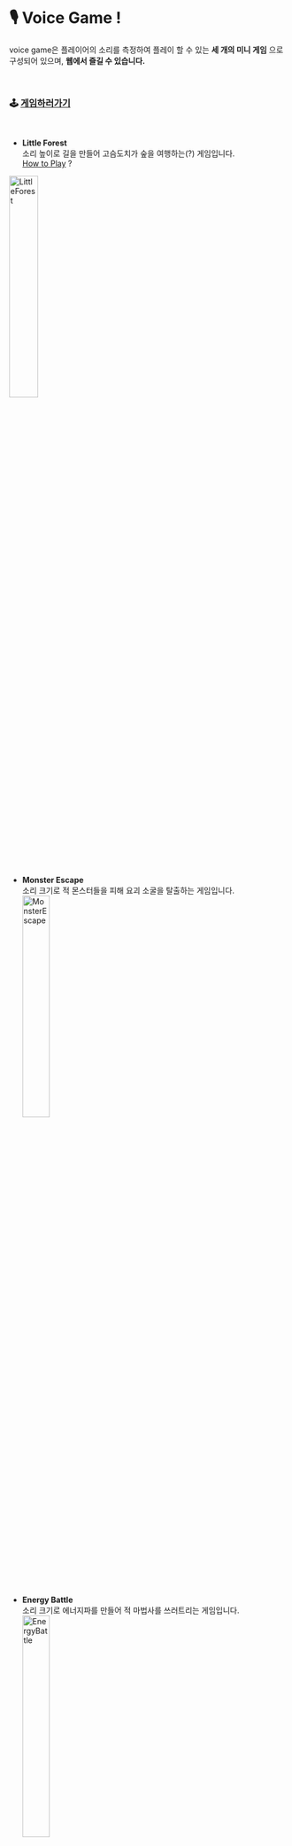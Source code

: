 # 🎙 Voice Game !
<!-- ![Main](./readmeAssets/logo.png) -->

voice game은 플레이어의 소리를 측정하여 플레이 할 수 있는 __세 개의 미니 게임__ 으로 구성되어 있으며, __웹에서 즐길 수 있습니다.__

<br>

### 🕹 __[게임하러가기](https://voicegame.fun)__

<br>

- __Little Forest__  
소리 높이로 길을 만들어 고슴도치가 숲을 여행하는(?) 게임입니다.  
[How to Play]() ?  
<img src="./readmeAssets/littleForest_gif.gif" alt="LittleForest" width="32%" />

- __Monster Escape__  
소리 크기로 적 몬스터들을 피해 요괴 소굴을 탈출하는 게임입니다.  
  <img src="./readmeAssets/monsterEscape_gif.gif" alt="MonsterEscape" width="32%" />

- __Energy Battle__  
소리 크기로 에너지파를 만들어 적 마법사를 쓰러트리는 게임입니다.  
  <img src="./readmeAssets/energyBattle_gif.gif" alt="EnergyBattle" width="32%" />

<br>

### 📁 Github Repository
- __Frontend__  
https://github.com/voice-game/front  

- __Backend__  
https://github.com/voice-game/back  

<br>

## 📖 Contents

- 🤔 [Motivation](#-Motivation)
- 📆 [Schedule](#-Schedule)
- 🧑🏻‍💻 [Contributor](#-Contributor)
- 🛠 [Stack](#-Stack)
- 🔎 [Feature](#-Feature)
- 🧗‍♀️ [Challenge](#-Challenge)
- ✍️ [History](#-Hisotry)
- 🙇🏻‍♂️ [Conclusion](#-Conclusion)

<br>

## 🤔 Motivation

팀원 모두 게임 제작에 대한 흥미가 있어 게임 제작을 결정하게 되었습니다.

서비스되고 있는 게임 중 음성인식 기반의 게임에 영감을 받아  
음성을 다양하게 활용하기 위해서 음의 크기, 음의 높이 등으로 나누어 3가지 게임을 제작하였습니다.

<br>

## 🥁 Preview

<p>
  <img src="./readmeAssets/littleForest_gif.gif" alt="LittleForest" width="32%" />
  <img src="./readmeAssets/monsterEscape_gif.gif" alt="MonsterEscape" width="32%" />
  <img src="./readmeAssets/energyBattle_gif.gif" alt="EnergyBattle" width="32%" />
</p>
---
팀원 모두 언젠간 Canvas로 게임을 만들어보고 싶어했습니다. 이에 어떤 게임을 만들까 고민하면서, <span style="color: brown">게임은 꼭 키보드 / 마우스로 해야할까???</span>라는 생각이 들었습니다. 이러한 의문에서 시작하여 __음성 기반 게임__ 을 제작하기로 결정하였습니다.  
소리는 높이, 크기, 모양 세 요소로 이루어져 있기때문에, 하나의 게임을 만들기보단 소리 높이, 크기의 특색을 각각 살리는게 좋다 생각하였습니다. 그 결과 미니게임 3종을 만들기로 하였습니다.

<br>

## 🧑🏻‍💻 Contributor
---
역할분담 쓰기...  
서성주  
권민호  
김재덕

<br>

## 📆 Schedule

2021.04.12 - 04.30 / 3주

- 1주차 - 프로젝트 주제 선정, Mock-Up 제작, DB-Schema 설계, 구현 가능 여부 검토
- 2주차 - Audio Context(Web Api) 이용하여 음성 인식 기능 구현, Canvas Animation, Socket 통신 구현
- 3주차 - Netlify & AWS 배포, 테스트 코드 작성, 코드 리팩터링

<br>

## 🛠 Stack
---

<details>
  <summary>Front End</summary>
  <div markdown="1">

|  Stack                 | Remarks                                         |
| :--------------------- | :---------------------------------------------- |
| ES2015+                | TBD(To Be Decided)                              |
| React                  | TBD                                             |
| React-router-dom       | TBD                                             |
| Redux-thunk            | Redux 스토어의 비동기 작업(서버요청, 이미지 로딩) 관리     |
| Styled-components      | 공통 컴포넌트 재사용성                                |
| Firebase               | TBD                                             |
| Socket.io-client       | 게임 멀티플레이를 위한 실시간 통신                      |
| Pusher-js              | 실시간 DB 변화 구독                                 |
| Jest                   | React Component Test                            |
| Enzyme                 | React Component Test                            |
| React-testing-library  | TBD                                             |
| Redux-logger           | TBD                                             |
  <br>
  </div>
</details>

<details>
  <summary>Back End</summary>
  <div markdown="1">

| Stack                  | Remarks                   |
| :--------------------- | :------------------------ |
| NodeJS                 | JavaScript Runtime으로 npm |
| Express                | JavaScript 서버 애플리케이션   |
| MongoDB                | TBD                       |
| Mongoose               | MongoDB JavaScript ODM    |
| JWT (JSON Web Token)   | 토큰 기반 인증                |
| Soket.io               | 게임 멀티플레이를 위한 실시간 통신|
| Pusher                 | 실시간 DB 변화 알림           |
| Mocha                  | 서버 엔드포인트 테스트          |
| supertest              | 서버 엔드포인트 테스트          |
| AWS                    | TBD                       |
  <br>
  </div>
</details>

<br>
<br>

## 😃 Installation

Git Hub를 통해 플레이 해보실 수 있습니다.

### Front
```jsx
$ git clone https://github.com/voice-game/front.git
$ npm install
$ npm start
```
## 🔎 Feature
---
게임설명 쓰기...

<br>


## 🧗‍♀️ Challenge (처음 적용하는 기술 / 어려웠던 기술 쓸 것)
---
__Volume Meter__  
미니 게임 Monster Escape와 Energy Effect는 소리 크기를 게임 입력으로 받아, 게임 내 캐릭터를 조작합니다. 이전에 음성인식을 해주는 Web Speech API 사용했던 경험이 있었기에, 볼륨 측정 또한 Web API에 있을 것이라 판단하였습니다. 하지만 기대와 달리 Web API는 마이크 데이터만 센싱할 뿐 별도의 볼륨 측정 기능은 없었기에 게임 주제를 바꾸어야하나 고민하였습니다. 하지만 Web API가 Audio Context 객체를 통해 마이크 입력을 FFT로 계측해주기 때문에, 이를 프로세싱하여 볼륨 측정 함수를 만들기로 하였습니다. FFT(Fast Fourier Transformation)란 시간영역의 디지털 신호를 주파수 영역에서 분석하는 기법입니다. 따라서 <span style="color: blue">FFT를 통해 마이크에 들어온 플레이어의 목소리를 주파수별 크기로 분해하고 이들을 가공하여 볼륨을 구할 수 있었습니다.</span> 처음에는 개념이 낯설어 프로젝트를 진행하는데 어려웠지만, 프로그래밍을 통해 다양한 분야를 접하고 더나아가 구현할 수 있었던 점이 흥미로웠습니다.

__Pitch Detector__  
Audio Context (Web Api)  
음성인식을 위해 Web Api로 제공되는 Audio Context를 사용하였습니다.
다만, Audio Context의 AnalyserNode를 통해 얻을 수 있는 주파수 데이터가 FFT로 변환되어 제공되는데 이를 원하는 형태로 가공하여 사용하는 것에 어려움이 있어 MIT의 Pitch Detector의 Source Code를 가공하여 사용하였습니다.

__Canvas__  
게임 플레이 화면을 보여주기 위해, Javascript를 기반으로 HTML에 다양한 애니메이션을 보여줄 수 있는 Canvas를 사용하였습니다. 원하는 선/도형/이미지를 그리고, 애니메이션 효과를 넣기 위해 requestAnimationFrame함수를 재귀로 실행하는 등 Canvas 개념 자체는 어렵지 않았습니다. 하지만 게임 특성 상 아래와 같이 다양한 상황(점프 & 낙하 / 횡이동 & 종이동 / 충돌 & 접촉 / 캐릭터 사망 등)이 있었기에, 이들을 고려하여 어떻게 Canvas에 그릴지 로직을 만드는 것에 어려움이 있었습니다.
- 생동감 있는 게임 캐릭터 구현을 위해 Sprite 이미지를 사용하였기 때문에, 기본 60fps로 실행되는 requestAnimationFrame 함수에서 이미지 프레임에 맞게 Canvas Drawing이 실행되도록 <span style="color: blue">프레임 제어 로직</span>이 필요했습니다.
- 캐릭터가 점프를 했을 때 아래와 같은 과정을 거치기 때문에, Canvas Y 축(수직 축)에 대해 동역학 모델링에서 사용되는 <span style="color: blue">중력모델</span>을 구현해야 했습니다.
    ```
    점프 → 빠르게 올라감 → 점점 느려짐 → 멈춤 → 느리게 떨어짐 → 점점 빨라짐 → 착지
    ```
- 지면 접촉 및 장애물 충돌 구현을 위해 캐릭터 좌표(x, y)와 지면 및 장애물 좌표를 다앙햔 경우를 고려하여 로직을 만들어야 했습니다.
- 멀티플레이를 할 경우, 플레이어마다 브라우저 화면의 크기가 다르기 때문에 소켓통신에 절대좌표를 보내면 캐릭터가 이상한 위치에 그려지게 됩니다. 따라서 캐릭터 위치를 Canvas 크기에 대해 정규화하여 소켓통신을 해야했습니다.

이처럼 Canvas를 다루는게 까다롭고 어려웠지만, 게임, 웹 디자인 등에 쓰이는 Canvas의 활용도에 대해 배울 수 있었던 좋은 경험이었습니다.


__Custom Hook__  
...

__SocketIO__  
...

__객체 지향 프로그램__  
...

__이미지__  
...


<br>



- AWS

- Netlify

## ✨ Contributor
## ✍️ History
---
1주차  
2주차  
3주차

<br>

## 🙇🏻‍♂️ Conclusion (교훈 / 느낀점)
---
공통  
서성주  
권민호  
김재덕
- 캔버스 로직이 vanilla javascript로 되어 있고 각각의 요소들이 독립적이어야 했기 때문에 평소보다 OOP에 더 신경을 써야 했습니다. 어려움도 많이 느꼈지만 OOP의 확실한 장점을 전보다 더 체감할 수 있는 계기가 되었습니다.

